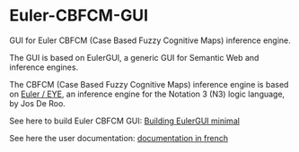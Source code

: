 Euler-CBFCM-GUI
===============

GUI for Euler CBFCM (Case Based Fuzzy Cognitive Maps) inference engine.

The GUI is based on EulerGUI, a generic GUI for Semantic Web and inference engines.

The CBFCM (Case Based Fuzzy Cognitive Maps) inference engine is based on [Euler / EYE](http://eulersharp.sourceforge.net/), an inference engine for the Notation 3 (N3) logic language,
by Jos De Roo.

See here to build Euler CBFCM GUI:
[Building EulerGUI minimal](http://eulergui.svn.sourceforge.net/viewvc/eulergui/trunk/eulergui/html/development.html#L9531)


See here the user documentation:
[documentation in french](src/site/doc/CBFCM_EulerGUI.html)
